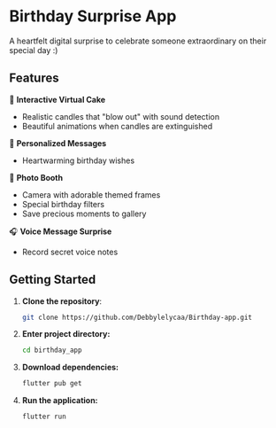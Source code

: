 # Birthday Surprise App
A heartfelt digital surprise to celebrate someone extraordinary on their special day :)


## Features

🎂 **Interactive Virtual Cake**  
- Realistic candles that "blow out" with sound detection
- Beautiful animations when candles are extinguished

💌 **Personalized Messages**  
- Heartwarming birthday wishes

📸 **Photo Booth**  
- Camera with adorable themed frames
- Special birthday filters
- Save precious moments to gallery

🎧 **Voice Message Surprise**  
- Record secret voice notes


## Getting Started

1. **Clone the repository**:
   ```bash
   git clone https://github.com/Debbylelycaa/Birthday-app.git
    ```
2.  **Enter project directory:**
    ```bash
    cd birthday_app
    ```
3.  **Download dependencies:**
    ```bash
    flutter pub get
    ```
4.  **Run the application:**
    ```bash
    flutter run
    ```
